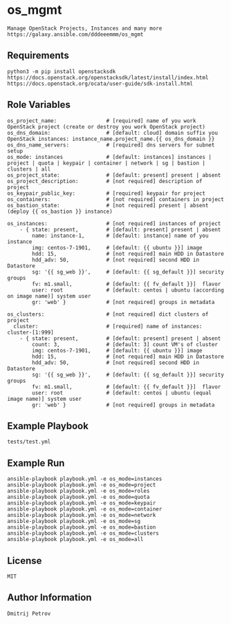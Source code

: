 os_mgmt
=========

    Manage OpenStack Projects, Instances and many more
    https://galaxy.ansible.com/dddeeemmm/os_mgmt


Requirements
------------

    python3 -m pip install openstacksdk
    https://docs.openstack.org/openstacksdk/latest/install/index.html
    https://docs.openstack.org/ocata/user-guide/sdk-install.html


Role Variables
--------------

    os_project_name:                # [required] name of you work OpenStack project (create or destroy you work OpenStack project)
    os_dns_domain:                  # [default: cloud] domain suffix you OpenStack instances: instance_name.project_name.{{ os_dns_domain }}
    os_dns_name_servers:            # [required] dns servers for subnet setup
    os_mode: instances              # [default: instances] instances | project | quota | keypair | container | network | sg | bastion | clusters | all
    os_project_state:               # [default: present] present | absent
    os_project_description:         # [not required] description of project
    os_keypair_public_key:          # [required] keypair for project
    os_containers:                  # [not required] containers in project
    os_bastion_state:               # [not required] present | absent (deploy {{ os_bastion }} instance)

    os_instances:                   # [not required] instances of project
        - { state: present,         # [default: present] present | absent
            name: instance-1,       # [default: instance] name of you instance 
            img: centos-7-1901,     # [default: {{ ubuntu }}] image 
            hdd: 15,                # [not required] main HDD in Datastore
            hdd_adv: 50,            # [not required] second HDD in Datastore
            sg: '{{ sg_web }}',     # [default: {{ sg_default }}] security groups
            fv: m1.small,           # [default: {{ fv_default }}]  flavor
            user: root              # [default: centos | ubuntu (according on image name)] system user  
            gr: 'web' }             # [not required] groups in metadata

    os_clusters:                    # [not required] dict clusters of project
      cluster:                      # [required] name of instances: cluster-[1:999]
        - { state: present,         # [default: present] present | absent
            count: 3,               # [default: 3] count VM's of cluster
            img: centos-7-1901,     # [default: {{ ubuntu }}] image 
            hdd: 15,                # [not required] main HDD in Datastore
            hdd_adv: 50,            # [not required] second HDD in Datastore
            sg: '{{ sg_web }}',     # [default: {{ sg_default }}] security groups
            fv: m1.small,           # [default: {{ fv_default }}]  flavor
            user: root              # [default: centos | ubuntu (equal image name)] system user
            gr: 'web' }             # [not required] groups in metadata


Example Playbook
----------------

    tests/test.yml


Example Run
----------------

    ansible-playbook playbook.yml -e os_mode=instances
    ansible-playbook playbook.yml -e os_mode=project
    ansible-playbook playbook.yml -e os_mode=roles
    ansible-playbook playbook.yml -e os_mode=quota
    ansible-playbook playbook.yml -e os_mode=keypair
    ansible-playbook playbook.yml -e os_mode=container
    ansible-playbook playbook.yml -e os_mode=network
    ansible-playbook playbook.yml -e os_mode=sg
    ansible-playbook playbook.yml -e os_mode=bastion
    ansible-playbook playbook.yml -e os_mode=clusters
    ansible-playbook playbook.yml -e os_mode=all


License
-------

    MIT


Author Information
------------------

    Dmitrij Petrov
